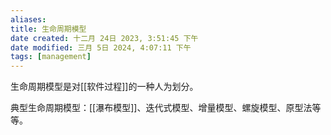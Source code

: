 ```yaml
---
aliases: 
title: 生命周期模型
date created: 十二月 24日 2023, 3:51:45 下午
date modified: 三月 5日 2024, 4:07:11 下午
tags: [management]
---
```


生命周期模型是对[[软件过程]]的一种人为划分。

典型生命周期模型：[[瀑布模型]]、迭代式模型、增量模型、螺旋模型、原型法等等。